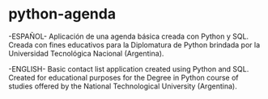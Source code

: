 # python-agenda

-ESPAÑOL-
Aplicación de una agenda básica creada con Python y SQL. Creada con fines educativos para la Diplomatura de Python brindada por la Universidad Tecnológica Nacional (Argentina).

-ENGLISH-
Basic contact list application created using Python and SQL. Created for educational purposes for the Degree in Python course of studies offered by the National Technological University (Argentina).
